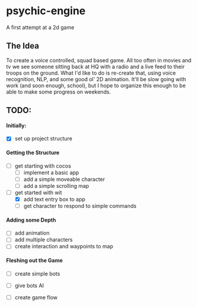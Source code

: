 # psychic-engine
A first attempt at a 2d game

## The Idea
To create a voice controlled, squad based game. All too often in movies and tv we see
someone sitting back at HQ with a radio and a live feed to their troops on the ground.
What I'd like to do is re-create that, using voice recognition, NLP, and some good ol'
2D animation. It'll be slow going with work (and soon enough, school), but I hope to 
organize this enough to be able to make some progress on weekends. 

## TODO:
#### Initially:
- [X] set up project structure

#### Getting the Structure
- [ ] get starting with cocos
    - [ ] implement a basic app
    - [ ] add a simple moveable character
    - [ ] add a simple scrolling map
- [ ] get started with wit
    - [X] add text entry box to app
    - [ ] get character to respond to simple commands

#### Adding some Depth
- [ ] add animation
- [ ] add multiple characters
- [ ] create interaction and waypoints to map

#### Fleshing out the Game
- [ ] create simple bots
- [ ] give bots AI
- [ ] create game flow

